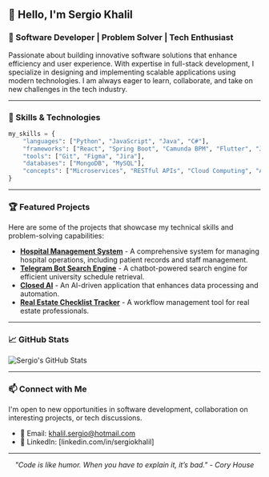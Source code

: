 ## 👋 Hello, I'm Sergio Khalil

### 💼 Software Developer | Problem Solver | Tech Enthusiast

Passionate about building innovative software solutions that enhance efficiency and user experience. With expertise in full-stack development, I specialize in designing and implementing scalable applications using modern technologies. I am always eager to learn, collaborate, and take on new challenges in the tech industry.

---

### 🚀 Skills & Technologies

```python
my_skills = {
    "languages": ["Python", "JavaScript", "Java", "C#"],
    "frameworks": ["React", "Spring Boot", "Camunda BPM", "Flutter", "Jest"],
    "tools": ["Git", "Figma", "Jira"],
    "databases": ["MongoDB", "MySQL"],
    "concepts": ["Microservices", "RESTful APIs", "Cloud Computing", "Agile Methodologies"]
}
```

---

### 🏆 Featured Projects

Here are some of the projects that showcase my technical skills and problem-solving capabilities:

- **[Hospital Management System](https://github.com/sergiok10/Hospital-Management-System---HMS)** - A comprehensive system for managing hospital operations, including patient records and staff management.
- **[Telegram Bot Search Engine](https://github.com/sergiok10/telegram_bot_search_engine)** - A chatbot-powered search engine for efficient university schedule retrieval.
- **[Closed AI](https://github.com/sergiok10/Closed_AI)** - An AI-driven application that enhances data processing and automation.
- **[Real Estate Checklist Tracker](https://github.com/sergiok10/cs673team1-real-estate-checklist-tracker)** - A workflow management tool for real estate professionals.

---

### 📈 GitHub Stats

![Sergio's GitHub Stats](https://github-readme-stats.vercel.app/api?username=sergiok10&show_icons=true&theme=dark)

---

### 📫 Connect with Me

I'm open to new opportunities in software development, collaboration on interesting projects, or tech discussions.

- 📧 Email: [khalil.sergio@hotmail.com](mailto:khalil.sergio@hotmail.com)
- 💼 LinkedIn: [linkedin.com/in/sergiokhalil]

---

<div align="center">
  <i>"Code is like humor. When you have to explain it, it’s bad." - Cory House</i>
</div>

